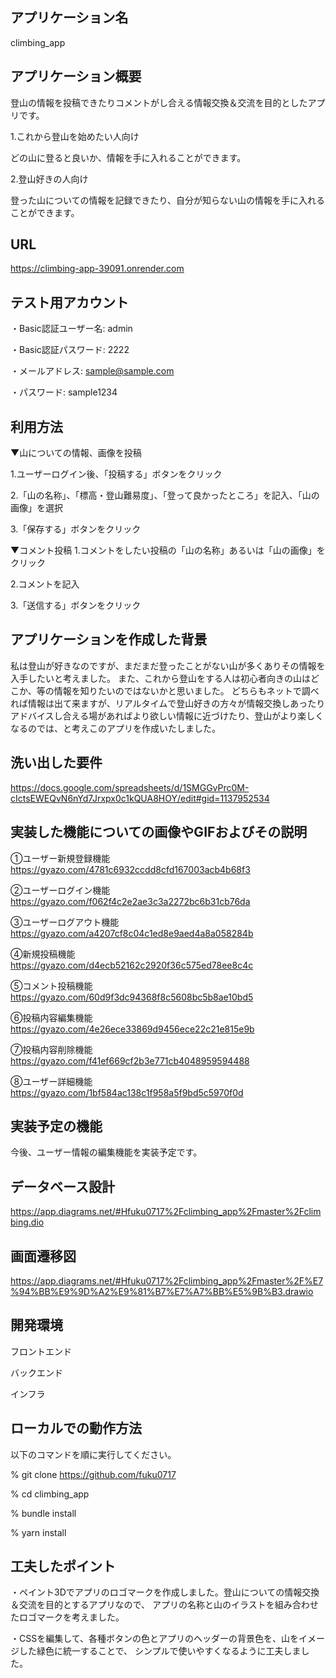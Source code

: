 ## アプリケーション名
climbing_app


## アプリケーション概要
登山の情報を投稿できたりコメントがし合える情報交換＆交流を目的としたアプリです。

1.これから登山を始めたい人向け

どの山に登ると良いか、情報を手に入れることができます。

2.登山好きの人向け

登った山についての情報を記録できたり、自分が知らない山の情報を手に入れることができます。


## URL

https://climbing-app-39091.onrender.com



## テスト用アカウント
・Basic認証ユーザー名: admin

・Basic認証パスワード: 2222

・メールアドレス: sample@sample.com

・パスワード: sample1234



## 利用方法
▼山についての情報、画像を投稿

1.ユーザーログイン後、「投稿する」ボタンをクリック

2.「山の名称」、「標高・登山難易度」、「登って良かったところ」を記入、「山の画像」を選択

3.「保存する」ボタンをクリック

▼コメント投稿
1.コメントをしたい投稿の「山の名称」あるいは「山の画像」をクリック

2.コメントを記入

3.「送信する」ボタンをクリック



## アプリケーションを作成した背景
私は登山が好きなのですが、まだまだ登ったことがない山が多くありその情報を入手したいと考えました。
また、これから登山をする人は初心者向きの山はどこか、等の情報を知りたいのではないかと思いました。
どちらもネットで調べれば情報は出て来ますが、リアルタイムで登山好きの方々が情報交換しあったりアドバイスし合える場があればより欲しい情報に近づけたり、登山がより楽しくなるのでは、と考えこのアプリを作成いたしました。

## 洗い出した要件
https://docs.google.com/spreadsheets/d/1SMGGvPrc0M-cIctsEWEQvN6nYd7Jrxpx0c1kQUA8HOY/edit#gid=1137952534


## 実装した機能についての画像やGIFおよびその説明
①ユーザー新規登録機能
　https://gyazo.com/4781c6932ccdd8cfd167003acb4b68f3

②ユーザーログイン機能
　https://gyazo.com/f062f4c2e2ae3c3a2272bc6b31cb76da

③ユーザーログアウト機能
　https://gyazo.com/a4207cf8c04c1ed8e9aed4a8a058284b

④新規投稿機能
　https://gyazo.com/d4ecb52162c2920f36c575ed78ee8c4c

⑤コメント投稿機能
　https://gyazo.com/60d9f3dc94368f8c5608bc5b8ae10bd5

⑥投稿内容編集機能
　https://gyazo.com/4e26ece33869d9456ece22c21e815e9b

⑦投稿内容削除機能
　https://gyazo.com/f41ef669cf2b3e771cb4048959594488

⑧ユーザー詳細機能
　https://gyazo.com/1bf584ac138c1f958a5f9bd5c5970f0d
 
## 実装予定の機能
今後、ユーザー情報の編集機能を実装予定です。


## データベース設計
https://app.diagrams.net/#Hfuku0717%2Fclimbing_app%2Fmaster%2Fclimbing.dio


## 画面遷移図
https://app.diagrams.net/#Hfuku0717%2Fclimbing_app%2Fmaster%2F%E7%94%BB%E9%9D%A2%E9%81%B7%E7%A7%BB%E5%9B%B3.drawio


## 開発環境
フロントエンド

バックエンド

インフラ


## ローカルでの動作方法
以下のコマンドを順に実行してください。

% git clone https://github.com/fuku0717

% cd climbing_app

% bundle install

% yarn install



## 工夫したポイント
・ペイント3Dでアプリのロゴマークを作成しました。登山についての情報交換＆交流を目的とするアプリなので、
アプリの名称と山のイラストを組み合わせたロゴマークを考えました。

・CSSを編集して、各種ボタンの色とアプリのヘッダーの背景色を、山をイメージした緑色に統一することで、
シンプルで使いやすくなるように工夫しました。
